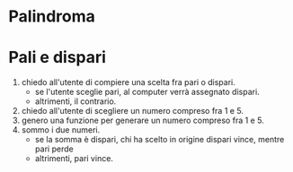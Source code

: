 # Palindroma

# Pali e dispari

1. chiedo all'utente di compiere una scelta fra pari o dispari.
   - se l'utente sceglie pari, al computer verrà assegnato dispari.
   - altrimenti, il contrario.
2. chiedo all'utente di scegliere un numero compreso fra 1 e 5.
3. genero una funzione per generare un numero compreso fra 1 e 5.
4. sommo i due numeri.
   - se la somma è dispari, chi ha scelto in origine dispari vince, mentre pari perde
   - altrimenti, pari vince.
